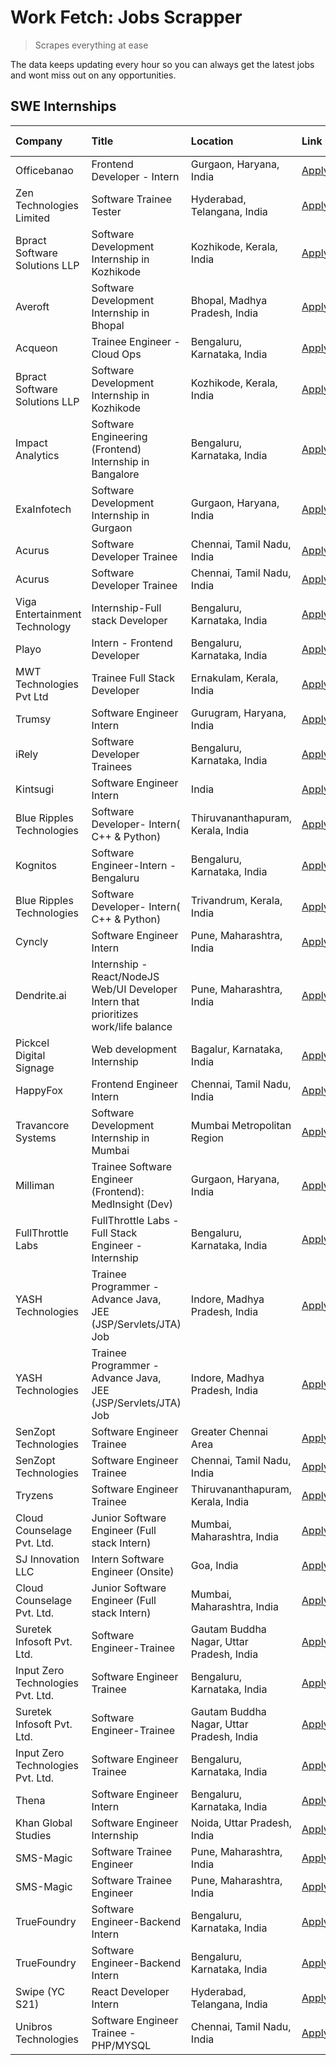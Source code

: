 # Work Fetch: Jobs Scrapper
> Scrapes everything at ease

The data keeps updating every hour so you can always get the latest jobs and wont miss out on any opportunities.

## SWE Internships
<!--START_SECTION:workfetch-->
| Company                           | Title                                                                                | Location                                  | Link                                                                                                                                                                                                                                                                                                  | Date Posted   |
|:----------------------------------|:-------------------------------------------------------------------------------------|:------------------------------------------|:------------------------------------------------------------------------------------------------------------------------------------------------------------------------------------------------------------------------------------------------------------------------------------------------------|:--------------|
| Officebanao                       | Frontend Developer - Intern                                                          | Gurgaon, Haryana, India                   | [Apply](https://in.linkedin.com/jobs/view/frontend-developer-intern-at-officebanao-3871265915?position=17&pageNum=0&refId=QyPKHFImFhR%2FInhl9bPJZg%3D%3D&trackingId=emEbh5XgGOwmkYIDqD4xLA%3D%3D&trk=public_jobs_jserp-result_search-card)                                                            | 2024-03-28    |
| Zen Technologies Limited          | Software Trainee Tester                                                              | Hyderabad, Telangana, India               | [Apply](https://in.linkedin.com/jobs/view/software-trainee-tester-at-zen-technologies-limited-3872036112?position=13&pageNum=0&refId=QyPKHFImFhR%2FInhl9bPJZg%3D%3D&trackingId=yNE1GH1KzSzEHbI7OynTZA%3D%3D&trk=public_jobs_jserp-result_search-card)                                                 | 2024-03-27    |
| Bpract Software Solutions LLP     | Software Development Internship in Kozhikode                                         | Kozhikode, Kerala, India                  | [Apply](https://in.linkedin.com/jobs/view/software-development-internship-in-kozhikode-at-bpract-software-solutions-llp-3874054300?position=26&pageNum=0&refId=QyPKHFImFhR%2FInhl9bPJZg%3D%3D&trackingId=nL4lbpdNlfSiIWfI5AG%2Bww%3D%3D&trk=public_jobs_jserp-result_search-card)                     | 2024-03-27    |
| Averoft                           | Software Development Internship in Bhopal                                            | Bhopal, Madhya Pradesh, India             | [Apply](https://in.linkedin.com/jobs/view/software-development-internship-in-bhopal-at-averoft-3874051550?position=51&pageNum=0&refId=QyPKHFImFhR%2FInhl9bPJZg%3D%3D&trackingId=echZfTBpQwTFCFnOM8n7eg%3D%3D&trk=public_jobs_jserp-result_search-card)                                                | 2024-03-27    |
| Acqueon                           | Trainee Engineer - Cloud Ops                                                         | Bengaluru, Karnataka, India               | [Apply](https://in.linkedin.com/jobs/view/trainee-engineer-cloud-ops-at-acqueon-3871481740?position=58&pageNum=0&refId=QyPKHFImFhR%2FInhl9bPJZg%3D%3D&trackingId=opEYzzIzozkx03G2lCZQcw%3D%3D&trk=public_jobs_jserp-result_search-card)                                                               | 2024-03-27    |
| Bpract Software Solutions LLP     | Software Development Internship in Kozhikode                                         | Kozhikode, Kerala, India                  | [Apply](https://in.linkedin.com/jobs/view/software-development-internship-in-kozhikode-at-bpract-software-solutions-llp-3874054300?position=1&pageNum=2&refId=qkT9GBmn1tMAnWRzRxLFsw%3D%3D&trackingId=YhX57WoH6mlH61NVee9qIA%3D%3D&trk=public_jobs_jserp-result_search-card)                          | 2024-03-27    |
| Impact Analytics                  | Software Engineering (Frontend) Internship in Bangalore                              | Bengaluru, Karnataka, India               | [Apply](https://in.linkedin.com/jobs/view/software-engineering-frontend-internship-in-bangalore-at-impact-analytics-3872535077?position=5&pageNum=0&refId=QyPKHFImFhR%2FInhl9bPJZg%3D%3D&trackingId=%2FL962seRyV0VnhWeqtM6IQ%3D%3D&trk=public_jobs_jserp-result_search-card)                          | 2024-03-26    |
| ExaInfotech                       | Software Development Internship in Gurgaon                                           | Gurgaon, Haryana, India                   | [Apply](https://in.linkedin.com/jobs/view/software-development-internship-in-gurgaon-at-exainfotech-3872534185?position=20&pageNum=0&refId=QyPKHFImFhR%2FInhl9bPJZg%3D%3D&trackingId=%2BzTRdhBYyC5pyxfCWWxiDA%3D%3D&trk=public_jobs_jserp-result_search-card)                                         | 2024-03-26    |
| Acurus                            | Software Developer Trainee                                                           | Chennai, Tamil Nadu, India                | [Apply](https://in.linkedin.com/jobs/view/software-developer-trainee-at-acurus-3871400616?position=28&pageNum=0&refId=QyPKHFImFhR%2FInhl9bPJZg%3D%3D&trackingId=pQbosiK5%2FF%2FAa8yN6YLTlw%3D%3D&trk=public_jobs_jserp-result_search-card)                                                            | 2024-03-26    |
| Acurus                            | Software Developer Trainee                                                           | Chennai, Tamil Nadu, India                | [Apply](https://in.linkedin.com/jobs/view/software-developer-trainee-at-acurus-3871400616?position=3&pageNum=2&refId=qkT9GBmn1tMAnWRzRxLFsw%3D%3D&trackingId=q%2ByiduOw57mKSQt1fxD5Dw%3D%3D&trk=public_jobs_jserp-result_search-card)                                                                 | 2024-03-26    |
| Viga Entertainment Technology     | Internship-Full stack Developer                                                      | Bengaluru, Karnataka, India               | [Apply](https://in.linkedin.com/jobs/view/internship-full-stack-developer-at-viga-entertainment-technology-3870669789?position=41&pageNum=0&refId=QyPKHFImFhR%2FInhl9bPJZg%3D%3D&trackingId=q4FMp%2BmmOpJYxKkEZ%2B1BtQ%3D%3D&trk=public_jobs_jserp-result_search-card)                                | 2024-03-25    |
| Playo                             | Intern - Frontend Developer                                                          | Bengaluru, Karnataka, India               | [Apply](https://in.linkedin.com/jobs/view/intern-frontend-developer-at-playo-3864131172?position=8&pageNum=0&refId=QyPKHFImFhR%2FInhl9bPJZg%3D%3D&trackingId=wmtJtkeIETkzZWSIJeGSSA%3D%3D&trk=public_jobs_jserp-result_search-card)                                                                   | 2024-03-22    |
| MWT Technologies Pvt Ltd          | Trainee Full Stack Developer                                                         | Ernakulam, Kerala, India                  | [Apply](https://in.linkedin.com/jobs/view/trainee-full-stack-developer-at-mwt-technologies-pvt-ltd-3863344037?position=10&pageNum=0&refId=QyPKHFImFhR%2FInhl9bPJZg%3D%3D&trackingId=cD2B11DEuV0yhY3lnHhDJg%3D%3D&trk=public_jobs_jserp-result_search-card)                                            | 2024-03-20    |
| Trumsy                            | Software Engineer Intern                                                             | Gurugram, Haryana, India                  | [Apply](https://in.linkedin.com/jobs/view/software-engineer-intern-at-trumsy-3864795201?position=44&pageNum=0&refId=QyPKHFImFhR%2FInhl9bPJZg%3D%3D&trackingId=Ec4SAyxs2Ln7L9svv51JEg%3D%3D&trk=public_jobs_jserp-result_search-card)                                                                  | 2024-03-20    |
| iRely                             | Software Developer Trainees                                                          | Bengaluru, Karnataka, India               | [Apply](https://in.linkedin.com/jobs/view/software-developer-trainees-at-irely-3860566039?position=3&pageNum=0&refId=QyPKHFImFhR%2FInhl9bPJZg%3D%3D&trackingId=4CBvgN%2Fm7C0EUNywYN%2BFMA%3D%3D&trk=public_jobs_jserp-result_search-card)                                                             | 2024-03-18    |
| Kintsugi                          | Software Engineer Intern                                                             | India                                     | [Apply](https://in.linkedin.com/jobs/view/software-engineer-intern-at-kintsugi-3857074071?position=38&pageNum=0&refId=QyPKHFImFhR%2FInhl9bPJZg%3D%3D&trackingId=LR7uBnSrCeFV%2BjGLJXbcdw%3D%3D&trk=public_jobs_jserp-result_search-card)                                                              | 2024-03-16    |
| Blue Ripples Technologies         | Software Developer- Intern( C++ & Python)                                            | Thiruvananthapuram, Kerala, India         | [Apply](https://in.linkedin.com/jobs/view/software-developer-intern-c%2B%2B-python-at-blue-ripples-technologies-3855594494?position=19&pageNum=0&refId=QyPKHFImFhR%2FInhl9bPJZg%3D%3D&trackingId=A2rI1pmaDgos0ZaZSUDayQ%3D%3D&trk=public_jobs_jserp-result_search-card)                               | 2024-03-14    |
| Kognitos                          | Software Engineer-Intern -Bengaluru                                                  | Bengaluru, Karnataka, India               | [Apply](https://in.linkedin.com/jobs/view/software-engineer-intern-bengaluru-at-kognitos-3855361239?position=7&pageNum=0&refId=QyPKHFImFhR%2FInhl9bPJZg%3D%3D&trackingId=5h3OLWUftI5CubHbl40EEw%3D%3D&trk=public_jobs_jserp-result_search-card)                                                       | 2024-03-13    |
| Blue Ripples Technologies         | Software Developer- Intern( C++  & Python)                                           | Trivandrum, Kerala, India                 | [Apply](https://in.linkedin.com/jobs/view/software-developer-intern-c%2B%2B-python-at-blue-ripples-technologies-3856150730?position=18&pageNum=0&refId=QyPKHFImFhR%2FInhl9bPJZg%3D%3D&trackingId=o7SWeyTrkiYTZhhV5aVn3g%3D%3D&trk=public_jobs_jserp-result_search-card)                               | 2024-03-13    |
| Cyncly                            | Software Engineer Intern                                                             | Pune, Maharashtra, India                  | [Apply](https://in.linkedin.com/jobs/view/software-engineer-intern-at-cyncly-3853990178?position=23&pageNum=0&refId=QyPKHFImFhR%2FInhl9bPJZg%3D%3D&trackingId=CpjZG8TC9hLbo0cMq6etpA%3D%3D&trk=public_jobs_jserp-result_search-card)                                                                  | 2024-03-13    |
| Dendrite.ai                       | Internship - React/NodeJS Web/UI Developer Intern that prioritizes work/life balance | Pune, Maharashtra, India                  | [Apply](https://in.linkedin.com/jobs/view/internship-react-nodejs-web-ui-developer-intern-that-prioritizes-work-life-balance-at-dendrite-ai-3853583200?position=37&pageNum=0&refId=QyPKHFImFhR%2FInhl9bPJZg%3D%3D&trackingId=LjcCoDrIhW8YWIgN%2BzFNiw%3D%3D&trk=public_jobs_jserp-result_search-card) | 2024-03-12    |
| Pickcel Digital Signage           | Web development Internship                                                           | Bagalur, Karnataka, India                 | [Apply](https://in.linkedin.com/jobs/view/web-development-internship-at-pickcel-digital-signage-3849506118?position=57&pageNum=0&refId=QyPKHFImFhR%2FInhl9bPJZg%3D%3D&trackingId=UYtFgvLVx2HbswCPLwsAIg%3D%3D&trk=public_jobs_jserp-result_search-card)                                               | 2024-03-08    |
| HappyFox                          | Frontend Engineer Intern                                                             | Chennai, Tamil Nadu, India                | [Apply](https://in.linkedin.com/jobs/view/frontend-engineer-intern-at-happyfox-3848357951?position=47&pageNum=0&refId=QyPKHFImFhR%2FInhl9bPJZg%3D%3D&trackingId=fd1qpUHK4%2BtnUvMFW9H7MQ%3D%3D&trk=public_jobs_jserp-result_search-card)                                                              | 2024-03-07    |
| Travancore Systems                | Software Development Internship in Mumbai                                            | Mumbai Metropolitan Region                | [Apply](https://in.linkedin.com/jobs/view/software-development-internship-in-mumbai-at-travancore-systems-3847706952?position=46&pageNum=0&refId=QyPKHFImFhR%2FInhl9bPJZg%3D%3D&trackingId=fqMiP%2Bq%2BCmAiMBZ0Z9sMlQ%3D%3D&trk=public_jobs_jserp-result_search-card)                                 | 2024-03-05    |
| Milliman                          | Trainee Software Engineer (Frontend): MedInsight (Dev)                               | Gurgaon, Haryana, India                   | [Apply](https://in.linkedin.com/jobs/view/trainee-software-engineer-frontend-medinsight-dev-at-milliman-3792874280?position=11&pageNum=0&refId=QyPKHFImFhR%2FInhl9bPJZg%3D%3D&trackingId=2iWGOILozVj3ohtgg%2Fw7xg%3D%3D&trk=public_jobs_jserp-result_search-card)                                     | 2024-03-01    |
| FullThrottle Labs                 | FullThrottle Labs - Full Stack Engineer - Internship                                 | Bengaluru, Karnataka, India               | [Apply](https://in.linkedin.com/jobs/view/fullthrottle-labs-full-stack-engineer-internship-at-fullthrottle-labs-3829636016?position=60&pageNum=0&refId=QyPKHFImFhR%2FInhl9bPJZg%3D%3D&trackingId=8pjhlkmxsake4woeEHKY0w%3D%3D&trk=public_jobs_jserp-result_search-card)                               | 2024-02-17    |
| YASH Technologies                 | Trainee Programmer - Advance Java, JEE (JSP/Servlets/JTA) Job                        | Indore, Madhya Pradesh, India             | [Apply](https://in.linkedin.com/jobs/view/trainee-programmer-advance-java-jee-jsp-servlets-jta-job-at-yash-technologies-3811759183?position=27&pageNum=0&refId=QyPKHFImFhR%2FInhl9bPJZg%3D%3D&trackingId=kK1TQTypgk7%2FS4%2B9M87HwQ%3D%3D&trk=public_jobs_jserp-result_search-card)                   | 2024-02-13    |
| YASH Technologies                 | Trainee Programmer - Advance Java, JEE (JSP/Servlets/JTA) Job                        | Indore, Madhya Pradesh, India             | [Apply](https://in.linkedin.com/jobs/view/trainee-programmer-advance-java-jee-jsp-servlets-jta-job-at-yash-technologies-3811759183?position=2&pageNum=2&refId=qkT9GBmn1tMAnWRzRxLFsw%3D%3D&trackingId=ItIQvSbbQD150NK3NcWiww%3D%3D&trk=public_jobs_jserp-result_search-card)                          | 2024-02-13    |
| SenZopt Technologies              | Software Engineer Trainee                                                            | Greater Chennai Area                      | [Apply](https://in.linkedin.com/jobs/view/software-engineer-trainee-at-senzopt-technologies-3827688781?position=39&pageNum=0&refId=QyPKHFImFhR%2FInhl9bPJZg%3D%3D&trackingId=9RFPDZMIBD4stqbSXJU9AA%3D%3D&trk=public_jobs_jserp-result_search-card)                                                   | 2024-02-12    |
| SenZopt Technologies              | Software Engineer Trainee                                                            | Chennai, Tamil Nadu, India                | [Apply](https://in.linkedin.com/jobs/view/software-engineer-trainee-at-senzopt-technologies-3827686880?position=56&pageNum=0&refId=QyPKHFImFhR%2FInhl9bPJZg%3D%3D&trackingId=1PU3QpIavxdGjzhiUqInRQ%3D%3D&trk=public_jobs_jserp-result_search-card)                                                   | 2024-02-12    |
| Tryzens                           | Software Engineer Trainee                                                            | Thiruvananthapuram, Kerala, India         | [Apply](https://in.linkedin.com/jobs/view/software-engineer-trainee-at-tryzens-3809363491?position=42&pageNum=0&refId=QyPKHFImFhR%2FInhl9bPJZg%3D%3D&trackingId=hwWcPgIThcLUrfBwbEXApQ%3D%3D&trk=public_jobs_jserp-result_search-card)                                                                | 2024-01-18    |
| Cloud Counselage Pvt. Ltd.        | Junior Software Engineer (Full stack Intern)                                         | Mumbai, Maharashtra, India                | [Apply](https://in.linkedin.com/jobs/view/junior-software-engineer-full-stack-intern-at-cloud-counselage-pvt-ltd-3803132814?position=32&pageNum=0&refId=QyPKHFImFhR%2FInhl9bPJZg%3D%3D&trackingId=mvrd8RzFakxUqB%2FPnPPTaQ%3D%3D&trk=public_jobs_jserp-result_search-card)                            | 2024-01-11    |
| SJ Innovation LLC                 | Intern Software Engineer (Onsite)                                                    | Goa, India                                | [Apply](https://in.linkedin.com/jobs/view/intern-software-engineer-onsite-at-sj-innovation-llc-3799959011?position=48&pageNum=0&refId=QyPKHFImFhR%2FInhl9bPJZg%3D%3D&trackingId=yNfXWSfLZhpUewo2BKHCLg%3D%3D&trk=public_jobs_jserp-result_search-card)                                                | 2024-01-11    |
| Cloud Counselage Pvt. Ltd.        | Junior Software Engineer (Full stack Intern)                                         | Mumbai, Maharashtra, India                | [Apply](https://in.linkedin.com/jobs/view/junior-software-engineer-full-stack-intern-at-cloud-counselage-pvt-ltd-3803132814?position=7&pageNum=2&refId=qkT9GBmn1tMAnWRzRxLFsw%3D%3D&trackingId=EN0tF88a7EZJ%2FT2%2BgZQF3g%3D%3D&trk=public_jobs_jserp-result_search-card)                             | 2024-01-11    |
| Suretek Infosoft Pvt. Ltd.        | Software Engineer-Trainee                                                            | Gautam Buddha Nagar, Uttar Pradesh, India | [Apply](https://in.linkedin.com/jobs/view/software-engineer-trainee-at-suretek-infosoft-pvt-ltd-3800934643?position=29&pageNum=0&refId=QyPKHFImFhR%2FInhl9bPJZg%3D%3D&trackingId=gB5lrSS9ycNgJ3PiRgh0qg%3D%3D&trk=public_jobs_jserp-result_search-card)                                               | 2024-01-09    |
| Input Zero Technologies Pvt. Ltd. | Software Engineer Trainee                                                            | Bengaluru, Karnataka, India               | [Apply](https://in.linkedin.com/jobs/view/software-engineer-trainee-at-input-zero-technologies-pvt-ltd-3800927643?position=34&pageNum=0&refId=QyPKHFImFhR%2FInhl9bPJZg%3D%3D&trackingId=QQuQoqZqdvi3rC2RYQ10SQ%3D%3D&trk=public_jobs_jserp-result_search-card)                                        | 2024-01-09    |
| Suretek Infosoft Pvt. Ltd.        | Software Engineer-Trainee                                                            | Gautam Buddha Nagar, Uttar Pradesh, India | [Apply](https://in.linkedin.com/jobs/view/software-engineer-trainee-at-suretek-infosoft-pvt-ltd-3800934643?position=4&pageNum=2&refId=qkT9GBmn1tMAnWRzRxLFsw%3D%3D&trackingId=EwO4oaEzBKyGjUw14vk3oA%3D%3D&trk=public_jobs_jserp-result_search-card)                                                  | 2024-01-09    |
| Input Zero Technologies Pvt. Ltd. | Software Engineer Trainee                                                            | Bengaluru, Karnataka, India               | [Apply](https://in.linkedin.com/jobs/view/software-engineer-trainee-at-input-zero-technologies-pvt-ltd-3800927643?position=9&pageNum=2&refId=qkT9GBmn1tMAnWRzRxLFsw%3D%3D&trackingId=0Fr7BOttschEJnI2jJGQqg%3D%3D&trk=public_jobs_jserp-result_search-card)                                           | 2024-01-09    |
| Thena                             | Software Engineer Intern                                                             | Bengaluru, Karnataka, India               | [Apply](https://in.linkedin.com/jobs/view/software-engineer-intern-at-thena-3778731751?position=22&pageNum=0&refId=QyPKHFImFhR%2FInhl9bPJZg%3D%3D&trackingId=GENXXbyUgSZDUR9StDMGtQ%3D%3D&trk=public_jobs_jserp-result_search-card)                                                                   | 2023-12-05    |
| Khan Global Studies               | Software Engineer Internship                                                         | Noida, Uttar Pradesh, India               | [Apply](https://in.linkedin.com/jobs/view/software-engineer-internship-at-khan-global-studies-3766942197?position=59&pageNum=0&refId=QyPKHFImFhR%2FInhl9bPJZg%3D%3D&trackingId=wrtzvrLpfqHJRywNPMQuBQ%3D%3D&trk=public_jobs_jserp-result_search-card)                                                 | 2023-11-27    |
| SMS-Magic                         | Software Trainee Engineer                                                            | Pune, Maharashtra, India                  | [Apply](https://in.linkedin.com/jobs/view/software-trainee-engineer-at-sms-magic-3761409781?position=33&pageNum=0&refId=QyPKHFImFhR%2FInhl9bPJZg%3D%3D&trackingId=M14SL%2BrOI8%2FaooIdcpo0ng%3D%3D&trk=public_jobs_jserp-result_search-card)                                                          | 2023-11-16    |
| SMS-Magic                         | Software Trainee Engineer                                                            | Pune, Maharashtra, India                  | [Apply](https://in.linkedin.com/jobs/view/software-trainee-engineer-at-sms-magic-3761409781?position=8&pageNum=2&refId=qkT9GBmn1tMAnWRzRxLFsw%3D%3D&trackingId=y3XBos5iRkFIcBnqji9mwg%3D%3D&trk=public_jobs_jserp-result_search-card)                                                                 | 2023-11-16    |
| TrueFoundry                       | Software Engineer-Backend Intern                                                     | Bengaluru, Karnataka, India               | [Apply](https://in.linkedin.com/jobs/view/software-engineer-backend-intern-at-truefoundry-3779508170?position=35&pageNum=0&refId=QyPKHFImFhR%2FInhl9bPJZg%3D%3D&trackingId=TVSBveyR5U0FPUmqRNM%2FXw%3D%3D&trk=public_jobs_jserp-result_search-card)                                                   | 2023-11-10    |
| TrueFoundry                       | Software Engineer-Backend Intern                                                     | Bengaluru, Karnataka, India               | [Apply](https://in.linkedin.com/jobs/view/software-engineer-backend-intern-at-truefoundry-3779508170?position=10&pageNum=2&refId=qkT9GBmn1tMAnWRzRxLFsw%3D%3D&trackingId=Qrc8pGbyfMxePj7SW5dU%2Fw%3D%3D&trk=public_jobs_jserp-result_search-card)                                                     | 2023-11-10    |
| Swipe (YC S21)                    | React Developer Intern                                                               | Hyderabad, Telangana, India               | [Apply](https://in.linkedin.com/jobs/view/react-developer-intern-at-swipe-yc-s21-3737600089?position=24&pageNum=0&refId=QyPKHFImFhR%2FInhl9bPJZg%3D%3D&trackingId=QiCuCSzstreAvUWixvgFQA%3D%3D&trk=public_jobs_jserp-result_search-card)                                                              | 2023-10-13    |
| Unibros Technologies              | Software Engineer Trainee - PHP/MYSQL                                                | Chennai, Tamil Nadu, India                | [Apply](https://in.linkedin.com/jobs/view/software-engineer-trainee-php-mysql-at-unibros-technologies-3656599241?position=43&pageNum=0&refId=QyPKHFImFhR%2FInhl9bPJZg%3D%3D&trackingId=QuddVyEgX26GuZaNdhDM%2FA%3D%3D&trk=public_jobs_jserp-result_search-card)                                       | 2023-06-12    |
<!--END_SECTION:workfetch-->
